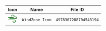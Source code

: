 | Icon | Name | File ID |
| ---  | ---  | ---     |
| ![](WindZone%20Icon.png) | `WindZone Icon` | `4978307288704543194` |
